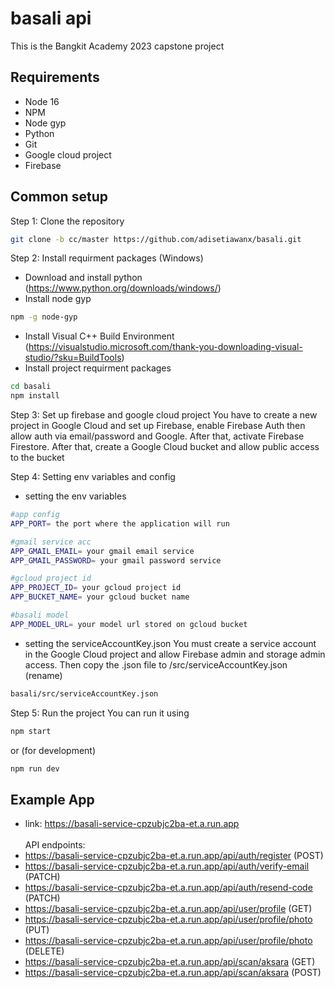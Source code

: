 # basali api
This is the Bangkit Academy 2023 capstone project

## Requirements
- Node 16
- NPM
- Node gyp
- Python
- Git
- Google cloud project
- Firebase

## Common setup
Step 1: Clone the repository
```bash
git clone -b cc/master https://github.com/adisetiawanx/basali.git
```

Step 2: Install requirment packages (Windows)
- Download and install python (https://www.python.org/downloads/windows/)
- Install node gyp
```bash
npm -g node-gyp
```
- Install Visual C++ Build Environment (https://visualstudio.microsoft.com/thank-you-downloading-visual-studio/?sku=BuildTools)
- Install project requirment packages
```bash
cd basali
npm install
```

Step 3: Set up firebase and google cloud project
You have to create a new project in Google Cloud and set up Firebase, enable Firebase Auth then allow auth via email/password and Google. After that, activate Firebase Firestore.
After that, create a Google Cloud bucket and allow public access to the bucket

Step 4: Setting env variables and config
- setting the env variables
```bash
#app config
APP_PORT= the port where the application will run

#gmail service acc
APP_GMAIL_EMAIL= your gmail email service
APP_GMAIL_PASSWORD= your gmail password service

#gcloud project id
APP_PROJECT_ID= your gcloud project id
APP_BUCKET_NAME= your gcloud bucket name

#basali model
APP_MODEL_URL= your model url stored on gcloud bucket
```
- setting the serviceAccountKey.json
You must create a service account in the Google Cloud project and allow Firebase admin and storage admin access. Then copy the .json file to /src/serviceAccountKey.json (rename)
```bash
basali/src/serviceAccountKey.json
```

Step 5: Run the project
You can run it using
```bash
npm start
```
or (for development)
```bash
npm run dev
```

## Example App
- link: https://basali-service-cpzubjc2ba-et.a.run.app<br>
<br>API endpoints:
- https://basali-service-cpzubjc2ba-et.a.run.app/api/auth/register (POST)
- https://basali-service-cpzubjc2ba-et.a.run.app/api/auth/verify-email (PATCH)
- https://basali-service-cpzubjc2ba-et.a.run.app/api/auth/resend-code (PATCH)
- https://basali-service-cpzubjc2ba-et.a.run.app/api/user/profile (GET)
- https://basali-service-cpzubjc2ba-et.a.run.app/api/user/profile/photo (PUT)
- https://basali-service-cpzubjc2ba-et.a.run.app/api/user/profile/photo (DELETE)
- https://basali-service-cpzubjc2ba-et.a.run.app/api/scan/aksara (GET)
- https://basali-service-cpzubjc2ba-et.a.run.app/api/scan/aksara (POST)
